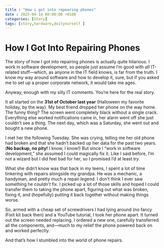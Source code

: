 ```yaml
---
title : "How i got into repearing phones"
date : 2025-09-14 00:00:00 +0100
categories: [Story]
tags: [story,hardware,doityourself ]
---
```

# How I Got Into Repairing Phones

The story of how I got into repairing phones is actually quite hilarious. I work in software development, so people just assume I’m good with *all* IT-related stuff—which, as anyone in the IT field knows, is far from the truth. I know my way around software and how to develop it, sure, but if you asked me to set up a proper corporate network, it would take me ages.  

Anyway, enough with my silly IT comments. You’re here for the real story.  

It all started on the **31st of October last year** (Halloween my favorite holiday, by the way). My best friend dropped her phone on the way home. The funny thing? The screen went completely black without a single crack. Everything else worked notifications came in, her alarm went off she just couldn’t see a thing. The next day, which was a Saturday, she went out and bought a new phone.  

I met her the following Tuesday. She was crying, telling me her old phone had broken and that she hadn’t backed up her data for the past two years. (**No backup, no pity!** I know, I know!) But since I “work in software development,” she assumed I could magically fix it. Like I said before, I’m not a wizard but I did feel bad for her, so I promised I’d at least *try*.  

What she didn’t know was that back in my teens, I spent a lot of time tinkering with repairs alongside my grandpa. He was a mechanic, a handyman, and pretty much a repair legend. I don’t think I ever saw something he *couldn’t* fix. I picked up a lot of those skills and hoped I could transfer them to taking the phone apart, figuring out what was broken, fixing it, and (hopefully) putting it back together without making things worse.  

So, armed with a cheap set of screwdrivers I had lying around (no fancy iFixit kit back then) and a YouTube tutorial, I took her phone apart. It turned out the screen needed replacing. I ordered a new one, carefully transferred all the components, and—much to my relief the phone powered back on and worked perfectly.  

And that’s how I stumbled into the world of phone repairs.  
